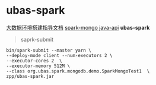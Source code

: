 # ubas-spark
[大数据环境搭建指导文档](https://blog.csdn.net/zphyy1988)
[spark-mongo java-api](https://docs.mongodb.com/spark-connector/master/java-api/)
**ubas-spark**
>saprk-submit
```
bin/spark-submit --master yarn \
--deploy-mode client --num-executors 2 \
--executor-cores 2  \
--executor-memory 512M \
--class org.ubas.spark.mongodb.demo.SparkMongoTest1  \
zpp/ubas-spark.jar
```

>
